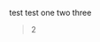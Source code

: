 test test one two three

> 2

<template>
    <!-- <plat-button type="primary">Click me</plat-button> -->
    <van-button>test van-button</van-button>
</template>

<template>
	<plat-button type="primary">Click me</plat-button>
  <el-button @click="test">测试element组件按需引入 and click</el-button>

<plat-search-item></plat-search-item>
</template>

<script>
export default {
  data(){
    return {
      content:'test'
    }
  },
  mounted() {
    console.log('test')
    // this.$notice({
    //     title: '提示',
    //     content: this.content,
    //     duration: 3
    // })
  },
  methods: {
    test() {
      this.$notice({
        title:'测试点击toast',content: this.content,duration:5
      })
    }
  }
}
</script>
